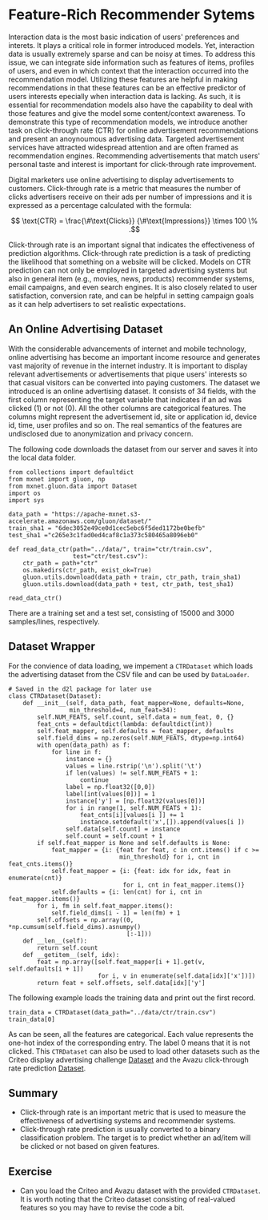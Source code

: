 # Feature-Rich Recommender Sytems

Interaction data is the most basic indication of users' preferences and interets. It plays a critical role in former introduced models. Yet, interaction data is usually extremely sparse and can be noisy at times. To address this issue, we can integrate side information such as features of items, profiles of users, and even in which context that the interaction occurred into the recommendation model. Utilizing these features are helpful in making recommendations in that these features can be an effective predictor of users interests epecially when interaction data is lacking. As such, it is essential for recommendation models also have the capability to deal with those features and give the model some content/context awareness. To demonstrate this type of recommendation models, we introduce another task on click-through rate (CTR) for online advertisement recommendations and present an anoynoumous advertising data. Targeted advertisement services have attracted widespread attention and are often framed as recommendation engines. Recommending advertisements that match users' personal taste and interest is important for click-through rate improvement.


Digital marketers use online advertising to display advertisements to customers. Click-through rate is a metric that measures the number of clicks advertisers receive on their ads per number of impressions and it is expressed as a percentage calculated with the formula: 

$$ \text{CTR} = \frac{\#\text{Clicks}} {\#\text{Impressions}} \times 100 \% .$$

Click-through rate is an important signal that indicates the effectiveness of prediction algorithms. Click-through rate prediction is a task of predicting the likelihood that something on a website will be clicked. Models on CTR prediction can not only be employed in targeted advertising systems but also in general item (e.g., movies, news, products) recommender systems, email campaigns, and even search engines. It is also closely related to user satisfaction, conversion rate, and can be helpful in setting campaign goals as it can help advertisers to set realistic expectations. 


## An Online Advertising Dataset

With the considerable advancements of internet and mobile technology, online advertising has become an important income resource and generates vast majority of revenue in the internet industry. It is important to display relevant advertisements or advertisements that pique users' interests so that casual visitors can be converted into paying customers. The dataset we introduced is an online advertising dataset. It consists of 34 fields, with the first column representing the target variable that indicates if an ad was clicked (1) or not (0). All the other columns are categorical features. The columns might represent the advertisement id, site or application id, device id, time, user profiles and so on. The real semantics of the features are undisclosed due to anonymization and privacy concern.

The following code downloads the dataset from our server and saves it into the local data folder.

```{.python .input  n=15}
from collections import defaultdict
from mxnet import gluon, np
from mxnet.gluon.data import Dataset
import os
import sys

data_path = "https://apache-mxnet.s3-accelerate.amazonaws.com/gluon/dataset/"
train_sha1 = "6dec3052e49ce0d1cec5ebc6f5ded1172be0befb"
test_sha1 ="c265e3c1fad0ed4caf8c1a373c580465a8096eb0"

def read_data_ctr(path="../data/", train="ctr/train.csv", 
                  test="ctr/test.csv"):
    ctr_path = path+"ctr"
    os.makedirs(ctr_path, exist_ok=True)
    gluon.utils.download(data_path + train, ctr_path, train_sha1)
    gluon.utils.download(data_path + test, ctr_path, test_sha1)

read_data_ctr()
```

There are a training set and a test set, consisting of 15000 and 3000 samples/lines, respectively.

## Dataset Wrapper
For the convience of data loading, we impement a `CTRDataset` which loads the advertising dataset from the CSV file and can be used by `DataLoader`.

```{.python .input  n=13}
# Saved in the d2l package for later use
class CTRDataset(Dataset):
    def __init__(self, data_path, feat_mapper=None, defaults=None, 
                 min_threshold=4, num_feat=34):
        self.NUM_FEATS, self.count, self.data = num_feat, 0, {}
        feat_cnts = defaultdict(lambda: defaultdict(int))
        self.feat_mapper, self.defaults = feat_mapper, defaults
        self.field_dims = np.zeros(self.NUM_FEATS, dtype=np.int64)
        with open(data_path) as f:
            for line in f:
                instance = {}
                values = line.rstrip('\n').split('\t')
                if len(values) != self.NUM_FEATS + 1:
                    continue
                label = np.float32([0,0])
                label[int(values[0])] = 1
                instance['y'] = [np.float32(values[0])]
                for i in range(1, self.NUM_FEATS + 1):
                    feat_cnts[i][values[i ]] += 1
                    instance.setdefault('x',[]).append(values[i ])
                self.data[self.count] = instance
                self.count = self.count + 1
        if self.feat_mapper is None and self.defaults is None:
            feat_mapper = {i: {feat for feat, c in cnt.items() if c >= 
                               min_threshold} for i, cnt in feat_cnts.items()}
            self.feat_mapper = {i: {feat: idx for idx, feat in enumerate(cnt)}
                                for i, cnt in feat_mapper.items()}
            self.defaults = {i: len(cnt) for i, cnt in feat_mapper.items()}
        for i, fm in self.feat_mapper.items():
            self.field_dims[i - 1] = len(fm) + 1
        self.offsets = np.array((0, *np.cumsum(self.field_dims).asnumpy()
                                 [:-1]))
    def __len__(self):
        return self.count
    def __getitem__(self, idx):
        feat = np.array([self.feat_mapper[i + 1].get(v, self.defaults[i + 1]) 
                         for i, v in enumerate(self.data[idx]['x'])])
        return feat + self.offsets, self.data[idx]['y']
```

The following example loads the training data and print out the first record.

```{.python .input  n=16}
train_data = CTRDataset(data_path="../data/ctr/train.csv")
train_data[0]
```

As can be seen, all the features are categorical. Each value represents the one-hot index of the corresponding entry. The label $0$ means that it is not clicked. This `CTRDataset` can also be used to load other datasets such as the Criteo display advertising challenge [Dataset](https://labs.criteo.com/2014/02/kaggle-display-advertising-challenge-dataset/) and the Avazu click-through rate prediction [Dataset](https://www.kaggle.com/c/avazu-ctr-prediction).  

## Summary 
* Click-through rate is an important metric that is used to measure the effectiveness of advertising systems and recommender systems.
* Click-through rate prediction is usually converted to a binary classification problem. The target is to predict whether an ad/item will be clicked or not based on given features.

## Exercise
* Can you load the Criteo and Avazu dataset with the provided `CTRDataset`. It is worth noting that the Criteo dataset consisting of real-valued features so you may have to revise the code a bit.
